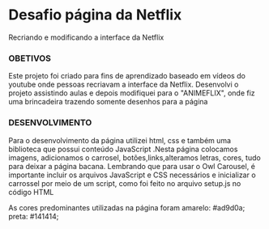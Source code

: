 # Desafio página da Netflix

Recriando e modificando a interface da Netflix

<h3>OBETIVOS</h3>
<p> Este projeto foi criado para fins de aprendizado baseado em vídeos do youtube onde pessoas recriavam a interface da Netflix. Desenvolvi o projeto assistindo aulas e depois modifiquei para o "ANIMEFLIX", onde fiz uma brincadeira trazendo somente desenhos para a página</p>

<h3>DESENVOLVIMENTO</h3>
<p>Para o desenvolvimento da página utilizei html, css e também uma biblioteca que possui conteúdo JavaScript .Nesta página colocamos imagens, adicionamos o carrosel, botões,links,alteramos letras, cores, tudo para deixar a página bacana. Lembrando que para usar o Owl Carousel, é importante incluir os arquivos JavaScript e CSS necessários e inicializar o carrossel por meio de um script, como foi feito no arquivo setup.js no código HTML </p>

<p>As cores predominantes utilizadas na página foram
   amarelo: #ad9d0a;
   preta: #141414;
</p>
